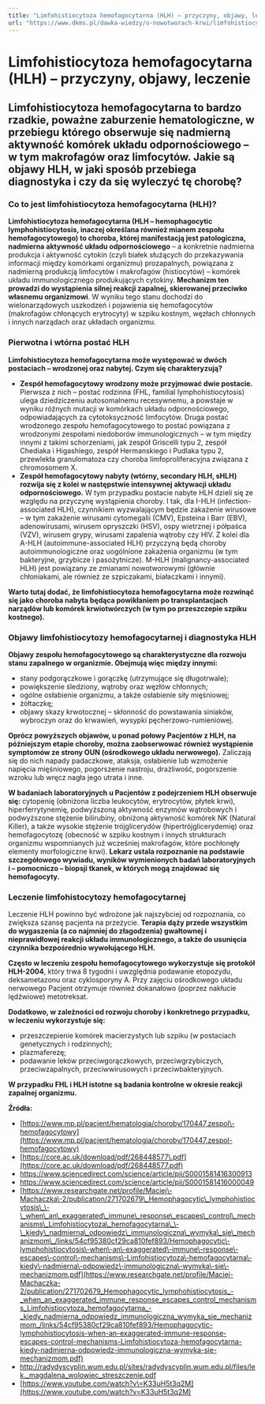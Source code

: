 ```yaml
---
title: "Limfohistiocytoza hemofagocytarna (HLH) – przyczyny, objawy, leczenie"
url: "https://www.dkms.pl/dawka-wiedzy/o-nowotworach-krwi/limfohistiocytoza-hemofagocytarna-hlh-przyczyny-objawy-leczenie"
---
```


# Limfohistiocytoza hemofagocytarna (HLH) – przyczyny, objawy, leczenie

## Limfohistiocytoza hemofagocytarna to bardzo rzadkie, poważne zaburzenie hematologiczne, w przebiegu którego obserwuje się nadmierną aktywność komórek układu odpornościowego – w tym makrofagów oraz limfocytów. Jakie są objawy HLH, w jaki sposób przebiega diagnostyka i czy da się wyleczyć tę chorobę?

### Co to jest limfohistiocytoza hemofagocytarna (HLH)?


**Limfohistiocytoza hemofagocytarna (HLH – hemophagocytic lymphohistiocytosis, inaczej określana również mianem zespołu hemofagocytowego) to choroba, której manifestacją jest patologiczna, nadmierna aktywność układu odpornościowego** – a konkretnie nadmierna produkcja i aktywność cytokin (czyli białek służących do przekazywania informacji między komórkami organizmu) prozapalnych, powiązana z nadmierną produkcją limfocytów i makrofagów (histiocytów) – komórek układu immunologicznego produkujących cytokiny. **Mechanizm ten prowadzi do wystąpienia silnej reakcji zapalnej, skierowanej przeciwko własnemu organizmowi**. W wyniku tego stanu dochodzi do wielonarządowych uszkodzeń i pojawienia się hemofagocytów (makrofagów chłonących erytrocyty) w szpiku kostnym, węzłach chłonnych i innych narządach oraz układach organizmu.


### Pierwotna i wtórna postać HLH


**Limfohistiocytoza hemofagocytarna może występować w dwóch postaciach – wrodzonej oraz nabytej. Czym się charakteryzują?**


* **Zespół hemofagocytowy wrodzony może przyjmować dwie postacie.** Pierwsza z nich – postać rodzinna (FHL, familial lymphohistiocytosis) ulega dziedziczeniu autosomalnemu recesywnemu, a powstaje w wyniku różnych mutacji w komórkach układu odpornościowego, odpowiadających za cytotoksyczność limfocytów. Druga postać wrodzonego zespołu hemofagocytowego to postać powiązana z wrodzonymi zespołami niedoborów immunologicznych – w tym między innymi z takimi schorzeniami, jak zespół Griscelli typu 2, zespół Chediaka i Higashiego, zespół Hermanskiego i Pudlaka typu 2, przewlekła granulomatoza czy choroba limfoproliferacyjna związana z chromosomem X.
* **Zespół hemofagocytowy nabyty (wtórny, secondary HLH, sHLH) rozwija się z kolei w następstwie intensywnej aktywacji układu odpornościowego.** W tym przypadku postacie nabyte HLH dzieli się ze względu na przyczynę wystąpienia choroby. I tak, dla I\-HLH (infection\-associated HLH), czynnikiem wyzwalającym będzie zakażenie wirusowe – w tym zakażenie wirusami cytomegalii (CMV), Epsteina i Barr (EBV), adenowirusami, wirusem opryszczki (HSV), ospy wietrznej i półpaśca (VZV), wirusem grypy, wirusami zapalenia wątroby czy HIV. Z kolei dla A\-HLH (autoimmune\-associated HLH) przyczyną będą choroby autoimmunologiczne oraz uogólnione zakażenia organizmu (w tym bakteryjne, grzybicze i pasożytnicze). M\-HLH (malignancy\-associated HLH) jest powiązany ze zmianami nowotworowymi (głównie chłoniakami, ale również ze szpiczakami, białaczkami i innymi).


**Warto tutaj dodać, że limfohistiocytoza hemofagocytarna może rozwinąć się jako choroba nabyta będąca powikłaniem po transplantacjach narządów lub komórek krwiotwórczych (w tym po przeszczepie szpiku kostnego).**


### Objawy limfohistiocytozy hemofagocytarnej i diagnostyka HLH


**Objawy zespołu hemofagocytowego są charakterystyczne dla rozwoju stanu zapalnego w organizmie. Obejmują więc między innymi:**


* stany podgorączkowe i gorączkę (utrzymujące się długotrwale);
* powiększenie śledziony, wątroby oraz węzłów chłonnych;
* ogólne osłabienie organizmu, a także osłabienie siły mięśniowej;
* żółtaczkę;
* objawy skazy krwotocznej – skłonność do powstawania siniaków, wybroczyn oraz do krwawień, wysypki pęcherzowo\-rumieniowej.


**Oprócz powyższych objawów, u ponad połowy Pacjentów z HLH, na późniejszym etapie choroby, można zaobserwować również wystąpienie symptomów ze strony OUN (ośrodkowego układu nerwowego).** Zaliczają się do nich napady padaczkowe, ataksja, osłabienie lub wzmożenie napięcia mięśniowego, pogorszenie nastroju, drażliwość, pogorszenie wzroku lub wręcz nagła jego utrata i inne.


**W badaniach laboratoryjnych u Pacjentów z podejrzeniem HLH obserwuje się:** cytopenię (obniżona liczba leukocytów, erytrocytów, płytek krwi), hiperferrytynemię, podwyższoną aktywność enzymów wątrobowych i podwyższone stężenie bilirubiny, obniżoną aktywność komórek NK (Natural Killer), a także wysokie stężenie trójglicerydów (hipertrójglicerydemię) oraz hemofagocytozę (obecność w szpiku kostnym i innych strukturach organizmu wspomnianych już wcześniej makrofagów, które pochłonęły elementy morfologiczne krwi). **Lekarz ustala rozpoznanie na podstawie szczegółowego wywiadu, wyników wymienionych badań laboratoryjnych i – pomocniczo – biopsji tkanek, w których mogą znajdować się hemofagocyty.**


### Leczenie limfohistocytozy hemofagocytarnej


Leczenie HLH powinno być wdrożone jak najszybciej od rozpoznania, co zwiększa szansę pacjenta na przeżycie. **Terapia dąży przede wszystkim do wygaszenia (a co najmniej do złagodzenia) gwałtownej i nieprawidłowej reakcji układu immunologicznego, a także do usunięcia czynnika bezpośrednio wywołującego HLH.**


**Często w leczeniu zespołu hemofagocytowego wykorzystuje się protokół HLH\-2004**, który trwa 8 tygodni i uwzględnia podawanie etopozydu, deksametazonu oraz cyklosporyny A. Przy zajęciu ośrodkowego układu nerwowego Pacjent otrzymuje również dokanałowo (poprzez nakłucie lędźwiowe) metotreksat.


**Dodatkowo, w zależności od rozwoju choroby i konkretnego przypadku, w leczeniu wykorzystuje się:**


* przeszczepienie komórek macierzystych lub szpiku (w postaciach genetycznych i rodzinnych);
* plazmaferezę;
* podawanie leków przeciwgorączkowych, przeciwgrzybiczych, przeciwzapalnych, przeciwwirusowych i przeciwbakteryjnych.


**W przypadku FHL i HLH istotne są badania kontrolne w okresie reakcji zapalnej organizmu.**


**Źródła:**


* [https://www.mp.pl/pacjent/hematologia/choroby/170447,zespol\-hemofagocytowy](https://www.mp.pl/pacjent/hematologia/choroby/170447,zespol-hemofagocytowy)
* [https://core.ac.uk/download/pdf/268448577\.pdf](https://core.ac.uk/download/pdf/268448577.pdf)
* <https://www.sciencedirect.com/science/article/pii/S0001581416300913>
* <https://www.sciencedirect.com/science/article/pii/S0001581416000049>
* [https://www.researchgate.net/profile/Maciej\-Machaczka\-2/publication/271702679\_Hemophagocytic\_lymphohistiocytosis\_\-\_when\_an\_exaggerated\_immune\_response\_escapes\_control\_mechanisms\_Limfohistiocytoza\_hemofagocytarna\_\-\_kiedy\_nadmierna\_odpowiedz\_immunologiczna\_wymyka\_sie\_mechanizmom\_/links/54cf95380cf29ca810fef893/Hemophagocytic\-lymphohistiocytosis\-when\-an\-exaggerated\-immune\-response\-escapes\-control\-mechanisms\-Limfohistiocytoza\-hemofagocytarna\-kiedy\-nadmierna\-odpowiedz\-immunologiczna\-wymyka\-sie\-mechanizmom.pdf](https://www.researchgate.net/profile/Maciej-Machaczka-2/publication/271702679_Hemophagocytic_lymphohistiocytosis_-_when_an_exaggerated_immune_response_escapes_control_mechanisms_Limfohistiocytoza_hemofagocytarna_-_kiedy_nadmierna_odpowiedz_immunologiczna_wymyka_sie_mechanizmom_/links/54cf95380cf29ca810fef893/Hemophagocytic-lymphohistiocytosis-when-an-exaggerated-immune-response-escapes-control-mechanisms-Limfohistiocytoza-hemofagocytarna-kiedy-nadmierna-odpowiedz-immunologiczna-wymyka-sie-mechanizmom.pdf)
* <http://radydyscyplin.wum.edu.pl/sites/radydyscyplin.wum.edu.pl/files/lek._magdalena_wolowiec_streszczenie.pdf>
* [https://www.youtube.com/watch?v\=K33uH5t3q2M](https://www.youtube.com/watch?v=K33uH5t3q2M)


